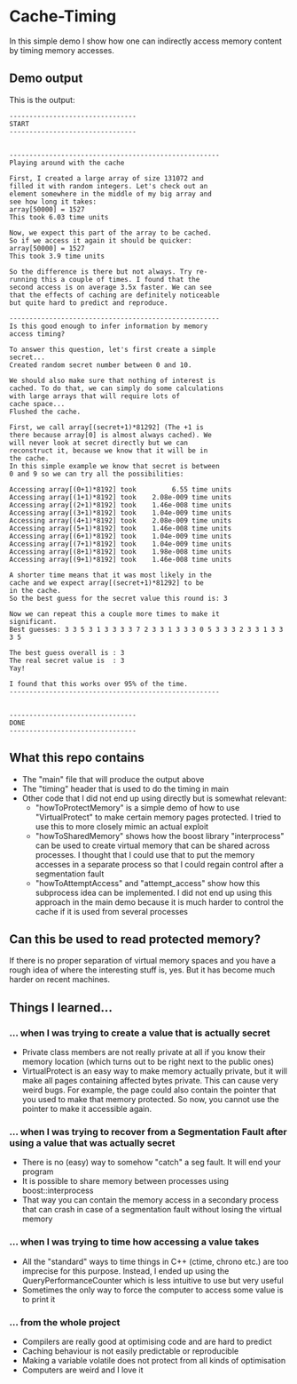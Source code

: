 # Cache-Timing

In this simple demo I show how one can indirectly access memory content by timing memory accesses.

## Demo output

This is the output:

    --------------------------------
    START
    --------------------------------


    -----------------------------------------------------
    Playing around with the cache

    First, I created a large array of size 131072 and
    filled it with random integers. Let's check out an
    element somewhere in the middle of my big array and
    see how long it takes:
    array[50000] = 1527
    This took 6.03 time units

    Now, we expect this part of the array to be cached.
    So if we access it again it should be quicker:
    array[50000] = 1527
    This took 3.9 time units

    So the difference is there but not always. Try re-
    running this a couple of times. I found that the
    second access is on average 3.5x faster. We can see
    that the effects of caching are definitely noticeable        
    but quite hard to predict and reproduce.

    -----------------------------------------------------
    Is this good enough to infer information by memory
    access timing?

    To answer this question, let's first create a simple
    secret...
    Created random secret number between 0 and 10.

    We should also make sure that nothing of interest is
    cached. To do that, we can simply do some calculations       
    with large arrays that will require lots of
    cache space...
    Flushed the cache.

    First, we call array[(secret+1)*81292] (The +1 is
    there because array[0] is almost always cached). We
    will never look at secret directly but we can
    reconstruct it, because we know that it will be in
    the cache.
    In this simple example we know that secret is between        
    0 and 9 so we can try all the possibilities:

    Accessing array[(0+1)*8192] took         6.55 time units     
    Accessing array[(1+1)*8192] took    2.08e-009 time units     
    Accessing array[(2+1)*8192] took    1.46e-008 time units     
    Accessing array[(3+1)*8192] took    1.04e-009 time units     
    Accessing array[(4+1)*8192] took    2.08e-009 time units     
    Accessing array[(5+1)*8192] took    1.46e-008 time units     
    Accessing array[(6+1)*8192] took    1.04e-009 time units     
    Accessing array[(7+1)*8192] took    1.04e-009 time units     
    Accessing array[(8+1)*8192] took    1.98e-008 time units     
    Accessing array[(9+1)*8192] took    1.46e-008 time units     

    A shorter time means that it was most likely in the
    cache and we expect array[(secret+1)*81292] to be
    in the cache.
    So the best guess for the secret value this round is: 3      

    Now we can repeat this a couple more times to make it        
    significant.
    Best guesses: 3 3 5 3 1 3 3 3 3 7 2 3 3 1 3 3 3 0 5 3 3 3 2 3 3 1 3 3 3 5

    The best guess overall is : 3
    The real secret value is  : 3
    Yay!

    I found that this works over 95% of the time.
    -----------------------------------------------------        


    --------------------------------
    DONE
    --------------------------------

## What this repo contains
- The "main" file that will produce the output above
- The "timing" header that is used to do the timing in main
- Other code that I did not end up using directly but is somewhat relevant:
    - "howToProtectMemory" is a simple demo of how to use "VirtualProtect" to make certain memory pages protected. I tried to use this to more closely mimic an actual exploit
    - "howToSharedMemory" shows how the boost library "interprocess" can be used to create virtual memory that can be shared across processes. I thought that I could use that to put the memory accesses in a separate process so that I could regain control after a segmentation fault
    - "howToAttemptAccess" and "attempt_access" show how this subprocess idea can be implemented. I did not end up using this approach in the main demo because it is much harder to control the cache if it is used from several processes

## Can this be used to read protected memory?
If there is no proper separation of virtual memory spaces and you have a rough idea of where the interesting stuff is, yes. But it has become much harder on recent machines.

## Things I learned...

### ... when I was trying to create a value that is actually secret
- Private class members are not really private at all if you know their memory location (which turns out to be right next to the public ones)
- VirtualProtect is an easy way to make memory actually private, but it will make all pages containing affected bytes private. This can cause very weird bugs. For example, the page could also contain the pointer that you used to make that memory protected. So now, you cannot use the pointer to make it accessible again.

### ... when I was trying to recover from a Segmentation Fault after using a value that was actually secret
- There is no (easy) way to somehow "catch" a seg fault. It will end your program
- It is possible to share memory between processes using boost::interprocess
- That way you can contain the memory access in a secondary process that can crash in case of a segmentation fault without losing the virtual memory

### ... when I was trying to time how accessing a value takes
- All the "standard" ways to time things in C++ (ctime, chrono etc.) are too imprecise for this purpose. Instead, I ended up using the QueryPerformanceCounter which is less intuitive to use but very useful
- Sometimes the only way to force the computer to access some value is to print it

### ... from the whole project
- Compilers are really good at optimising code and are hard to predict
- Caching behaviour is not easily predictable or reproducible
- Making a variable volatile does not protect from all kinds of optimisation
- Computers are weird and I love it
